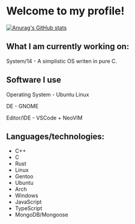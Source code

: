 # Welcome to my profile!

[![Anurag's GitHub stats](https://github-readme-stats.vercel.app/api?username=danthedev123)](https://github.com/anuraghazra/github-readme-stats)

## What I am currently working on:
System/14 - A simplistic OS writen in pure C.

## Software I use
Operating System - Ubuntu Linux

DE - GNOME

Editor/IDE - VSCode + NeoVIM


## Languages/technologies:

- C++
- C
- Rust
- Linux
- Gentoo
- Ubuntu
- Arch
- Windows
- JavaScript
- TypeScript
- MongoDB/Mongoose
